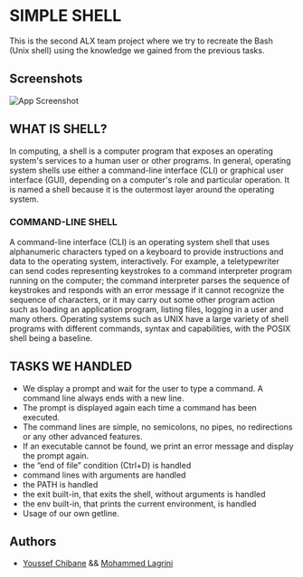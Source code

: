 # SIMPLE SHELL

This is the second ALX team project where we try to recreate the Bash (Unix shell) using the knowledge we gained from the previous tasks.
## Screenshots

![App Screenshot](https://i.imgur.com/EltyYJj.png)
## WHAT IS SHELL?

In computing, a shell is a computer program that exposes an operating system's services to a human user or other programs. In general, operating system shells use either a command-line interface (CLI) or graphical user interface (GUI), depending on a computer's role and particular operation. It is named a shell because it is the outermost layer around the operating system.

### COMMAND-LINE SHELL

A command-line interface (CLI) is an operating system shell that uses alphanumeric characters typed on a keyboard to provide instructions and data to the operating system, interactively. For example, a teletypewriter can send codes representing keystrokes to a command interpreter program running on the computer; the command interpreter parses the sequence of keystrokes and responds with an error message if it cannot recognize the sequence of characters, or it may carry out some other program action such as loading an application program, listing files, logging in a user and many others. Operating systems such as UNIX have a large variety of shell programs with different commands, syntax and capabilities, with the POSIX shell being a baseline.

## TASKS WE HANDLED


- We display a prompt and wait for the user to type a command. A command line always ends with a new line.
- The prompt is displayed again each time a command has been executed.
- The command lines are simple, no semicolons, no pipes, no redirections or any other advanced features.
- If an executable cannot be found, we print an error message and display the prompt again.
- the “end of file” condition (Ctrl+D) is handled
- command lines with arguments are handled
- the PATH is handled
- the exit built-in, that exits the shell, without arguments is handled
- the env built-in, that prints the current environment, is handled
- Usage of our own getline.

## Authors

- [Youssef Chibane](https://github.com/Youssef-Chibane) && [Mohammed Lagrini](https://github.com/Suigetsu)
